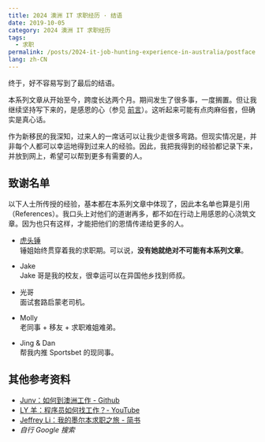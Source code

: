```yaml
---
title: 2024 澳洲 IT 求职经历 · 结语
date: 2019-10-05
category: 2024 澳洲 IT 求职经历
tags:
  - 求职
permalink: /posts/2024-it-job-hunting-experience-in-australia/postface
lang: zh-CN
---
```


终于，好不容易写到了最后的结语。

本系列文章从开始至今，跨度长达两个月。期间发生了很多事，一度搁置。但让我继续坚持写下来的，是感恩的心（参见 [前言](../0-preface/index.md)）。这听起来可能有点肉麻俗套，但确实是真心话。

作为新移民的我深知，过来人的一席话可以让我少走很多弯路。但现实情况是，并非每个人都可以幸运地得到过来人的经验。因此，我把我得到的经验都记录下来，并放到网上，希望可以帮到更多有需要的人。

## 致谢名单

以下人士所传授的经验，基本都在本系列文章中体现了，因此本名单也算是引用（References）。我口头上对他们的道谢再多，都不如在行动上用感恩的心浇筑文章。因为也只有这样，才能把他们的恩情传递给更多的人。

* [虎头锤](https://zhuanlan.zhihu.com/p/45259889)  
  锤姐始终贯穿着我的求职期。可以说，**没有她就绝对不可能有本系列文章**。

* Jake  
  Jake 哥是我的校友，很幸运可以在异国他乡找到师叔。

* 光哥  
  面试套路启蒙老司机。

* Molly  
  老同事 + 移友 + 求职难姐难弟。

* Jing & Dan  
  帮我内推 Sportsbet 的现同事。

## 其他参考资料

* [Junv：如何到澳洲工作 - Github](https://github.com/wahyd4/work-in-australia)
* [LY 羊：程序员如何找工作？- YouTube](https://youtu.be/pUZK32GCRHg)
* [Jeffrey Li：我的墨尔本求职之旅 - 简书](https://www.jianshu.com/p/2b797dd42cba)
* *自行 Google 搜索*
